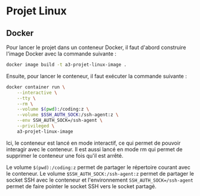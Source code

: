 # Projet Linux

## Docker

Pour lancer le projet dans un conteneur Docker, il faut d'abord construire 
l'image Docker avec la commande suivante :
```sh
docker image build -t a3-projet-linux-image .
```

Ensuite, pour lancer le conteneur, il faut exécuter la commande suivante :
```sh
docker container run \
    --interactive \
    --tty \
    --rm \
    --volume $(pwd):/coding:z \
    --volume $SSH_AUTH_SOCK:/ssh-agent:z \
    --env SSH_AUTH_SOCK=/ssh-agent \
    --privileged \
    a3-projet-linux-image
```

Ici, le conteneur est lancé en mode interactif, ce qui permet de pouvoir
interagir avec le conteneur. Il est aussi lancé en mode rm qui permet de
supprimer le conteneur une fois qu'il est arrêté.

Le volume `$(pwd):/coding:z` permet de partager le répertoire courant avec le
conteneur. Le volume `$SSH_AUTH_SOCK:/ssh-agent:z` permet de partager le
socket SSH avec le conteneur et l'environnement `SSH_AUTH_SOCK=/ssh-agent`
permet de faire pointer le socket SSH vers le socket partagé.
